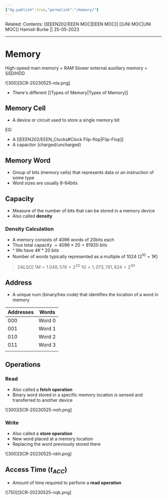 ```yaml
---
{"dg-publish":true,"permalink":"/memory/"}
---
```


Related: 
Contents: [[EEEN202/EEEN MOC\|EEEN MOC]]
[[UNI MOC\|UNI MOC]]
Hamish Burke || 25-05-2023
***

# Memory

High-speed main memory = RAM
Slower external auxiliary memory = SSD/HDD


![300][SCR-20230525-nla.png]

- There's different [[Types of Memory\|Types of Memory]]

## Memory Cell

- A device or circuit used to store a single memory bit

EG:
- A [[EEEN202/EEEN_Clocks#Clock Flip-flop\|Flip-Flop]]
- A capacitor (charged/uncharged)

## Memory Word

- Group of bits (memory cells) that represents data or an instruction of some type
- Word sizes are usually 8-64bits

## Capacity

- Measure of the number of bits that can be stored in a memory device
- Also called **density**

### Density Calculation

- A memory consists of 4096 words of 20bits each
- Thus total capacity $= 4096*20=81920\ bits$
- ^ We have $4K * 20\ bits$
- Number of words typically represented as a multiple of 1024 ($2^{10} = 1K$)

> [!ALSO]
> $1M = 1.048,576=2^{20}$
> $1G=1,073,741,824=2^{30}$

## Address

- A unique num (binary/hex code) that identifies the location of a word in memory

| Addresses | Words  |
| --------- | ------ |
| 000       | Word 0 |
| 001       | Word 1 |
| 010       | Word 2 |
| 011       | Word 3 |
|           |        |

## Operations

### Read

- Also called a **fetch operation**
- Binary word stored in a specific memory location is sensed and transferred to another device

![300][SCR-20230525-noh.png]

### Write

- Also called a **store operation**
- New word placed at a memory location
- Replacing the word previously stored there

![300][SCR-20230525-nkh.png]

## Access Time ($t_{ACC}$)

- Amount of time required to perform a **read operation**


![750][SCR-20230525-nqk.png]



